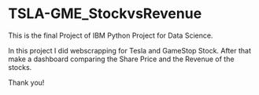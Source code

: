 # TSLA-GME_StockvsRevenue

This is the final Project of IBM Python Project for Data Science.

In this project I did webscrapping for Tesla and GameStop Stock. After that make a dashboard comparing the Share Price and the Revenue of the stocks.

Thank you!
